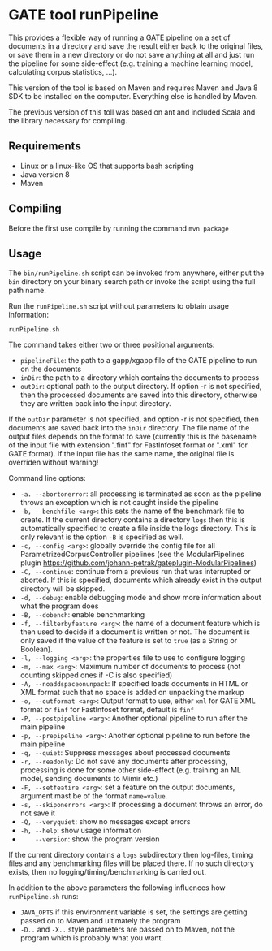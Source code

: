 # GATE tool runPipeline

This provides a flexible way of running a GATE pipeline on a set of documents in a directory
and save the result either back to the original files, or save them in a new directory or
do not save anything at all and just run the pipeline for some side-effect (e.g. training a
machine learning model, calculating corpus statistics, ...).

This version of the tool is based on Maven and requires Maven and Java 8 SDK to be installed
on the computer. Everything else is handled by Maven.

The previous version of this toll was based on ant and included Scala and the library
necessary for compiling.

## Requirements

* Linux or a linux-like OS that supports bash scripting
* Java version 8
* Maven

## Compiling

Before the first use compile by running the command `mvn package`

## Usage

The `bin/runPipeline.sh` script can be invoked from anywhere, either put the
`bin` directory on your binary search path or invoke the script using the
full path name.

Run the `runPipeline.sh` script without parameters to obtain usage information:

`runPipeline.sh`

The command takes either two or three positional arguments:
* `pipelineFile`: the path to a gapp/xgapp file of the GATE pipeline to run on the documents
* `inDir`: the path to a directory which contains the documents to process
* `outDir`: optional path to the output directory. If option -r is not specified, then the processed documents are saved
  into this directory, otherwise they are written back into the input directory.

If the `outDir` parameter is not specified, and option -r is not specified, then documents are saved back into the
`inDir` directory. The file name of the output files depends on the format to save (currently this is the basename
of the input file with extension ".finf" for FastInfoset format or ".xml" for GATE format). If the input file has
the same name, the original file is overriden without warning!

Command line options:
* `-a. --abortonerror`: all processing is terminated as soon as the pipeline throws an exception which is not caught
  inside the pipeline
* `-b, --benchfile <arg>`: this sets the name of the benchmark file to create. If the current directory contains a directory
  `logs` then this is automatically specified to create a file inside the logs directory. This is only relevant is
  the option `-B` is specified as well.
* `-c, --config <arg>`: globally override the config file for all ParametrizedCorpusController pipelines (see the ModularPipelines
  plugin https://github.com/johann-petrak/gateplugin-ModularPipelines)
* `-C, --continue`: continue from a previous run that was interrupted or aborted. If this is specified, documents which
  already exist in the output directory will be skipped.
* `-d, --debug`: enable debugging mode and show more information about what the program does
* `-B, --dobench`: enable benchmarking
* `-f, --filterbyfeature <arg>`: the name of a document feature which is then used to decide if a document is written or not.
  The document is only saved if the value of the feature is set to `true` (as a String or Boolean).
* `-l, --logging <arg>`: the properties file to use to configure logging
* `-m, --max <arg>`: Maximum number of documents to process (not counting skipped ones if -C is also specified)
* `-A, --noaddspaceonunpack`: If specified loads documents in HTML or XML format such that no space is added on unpacking the markup
* `-o, --outformat <arg>`: Output format to use, either `xml` for GATE XML format or `finf` for FastInfoset format, default is `finf`
* `-P, --postpipeline <arg>`: Another optional pipeline to run after the main pipeline
* `-p, --prepipeline <arg>`: Another optional pipeline to run before the main pipeline
* `-q, --quiet`: Suppress messages about processed documents
* `-r, --readonly`: Do not save any documents after processing, processing is done for some other side-effect (e.g.
  training an ML model, sending documents to Mimir etc.)
* `-F, --setfeatire <arg>`: set a feature on the output documents, argument mast be of the format `name=value`.
* `-s, --skiponerrors <arg>`: If processing a document throws an error, do not save it
* `-Q, --veryquiet`: show no messages except errors
* `-h, --help`: show usage information
* `    --version`: show the program version

If the current directory contains a `logs` subdirectory then log-files, timing files
and any benchmarking files will be placed there. If no such directory exists, then
no logging/timing/benchmarking is carried out.

In addition to the above parameters the following influences how `runPipeline.sh` runs:
* `JAVA_OPTS` if this environment variable is set, the settings are getting passed on to Maven and ultimately the program
* `-D..` and `-X..`  style parameters are passed on to Maven, not the program which is probably what you want. 
